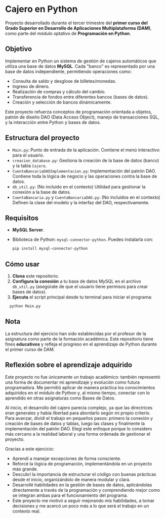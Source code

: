 # Cajero en Python

Proyecto desarrollado durante el tercer trimestre del **primer curso del Grado Superior en Desarrollo de Aplicaciones Multiplataforma (DAM)**, como parte del módulo optativo de **Programación en Python**.

## Objetivo

Implementar en Python un sistema de gestión de cajeros automáticos que utiliza una base de datos **MySQL**. Cada "banco" es representado por una base de datos independiente, permitiendo operaciones como:

- Consulta de saldo y desglose de billetes/monedas.
- Ingreso de dinero.
- Realización de compras y cálculo del cambio.
- Transferencia de fondos entre diferentes bancos (bases de datos).
- Creación y selección de bancos dinámicamente.

Este proyecto refuerza conceptos de programación orientada a objetos, patrón de diseño DAO (Data Access Object), manejo de transacciones SQL, y la interacción entre Python y bases de datos.

## Estructura del proyecto

- `Main.py`: Punto de entrada de la aplicación. Contiene el menú interactivo para el usuario.
- `creacion_database.py`: Gestiona la creación de la base de datos (banco) y la tabla `Cajero`.
- `CuentaBancariaDAOImplementacion.py`: Implementación del patrón DAO. Contiene toda la lógica de negocio y las operaciones contra la base de datos.
- `db_util.py`: (No incluido en el contexto) Utilidad para gestionar la conexión a la base de datos.
- `CuentaBancaria.py` y `CuentaBancariaDAO.py`: (No incluidos en el contexto) Definen la clase del modelo y la interfaz del DAO, respectivamente.

## Requisitos

- **MySQL Server**.
- Biblioteca de Python: `mysql-connector-python`. Puedes instalarla con:

  ```bash
  pip install mysql-connector-python
  ```

## Cómo usar

  1. **Clona** este repositorio.
  2. **Configura la conexión** a tu base de datos MySQL en el archivo `db_util.py` (asegúrate de que el usuario tiene permisos para crear bases de datos).
  3. **Ejecuta** el script principal desde tu terminal para iniciar el programa:

  ```bash
    python Main.py
  ```

## Nota

La estructura del ejercicio han sido establecidas por el profesor de la asignatura como parte de la formación académica.
Este repositorio tiene fines **educativos** y refleja el progreso en el aprendizaje de Python durante el primer curso de DAM.

## Reflexión sobre el aprendizaje adquirido

Este proyecto no fue únicamente un trabajo académico: también representó una forma de documentar mi aprendizaje y evolución como futura programadora.
Me permitió aplicar de manera práctica los conocimientos adquiridos en el módulo de Python y, al mismo tiempo, conectar con lo aprendido en otras asignaturas como Bases de Datos.

Al inicio, el desarrollo del cajero parecía complejo, ya que las directrices eran generales y había libertad para abordarlo según mi propio criterio. Para avanzar, dividí el trabajo en pequeños pasos: primero la conexión y creación de bases de datos y tablas, luego las clases y finalmente la implementación del patrón DAO.
Elegí este enfoque porque lo considero más cercano a la realidad laboral y una forma ordenada de gestionar el proyecto.

Gracias a este ejercicio:

- Aprendí a manejar excepciones de forma consciente.
- Reforcé la lógica de programación, implementándola en un proyecto más grande.
- Descubrí la importancia de estructurar el código con buenas prácticas desde el inicio, organizándolo de manera modular y clara.
- Desarrollé habilidades en la gestión de bases de datos, aplicándolas directamente a través de la programación y comprendiendo mejor como se integran ambas para el funcionamiento del programa.
- Este proyecto me motivó a seguir mejorando mis habilidades, a tomar decisiones y me acercó un poco más a lo que será el trabajo en un contexto real.
